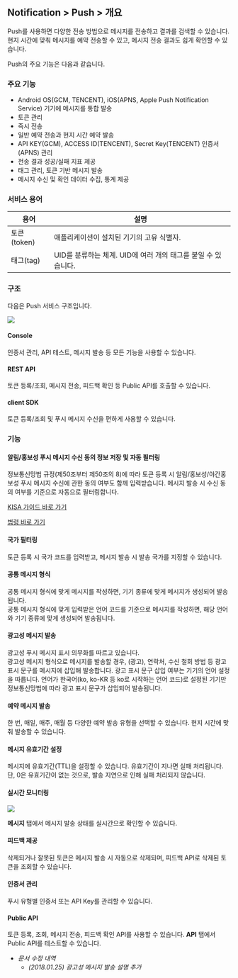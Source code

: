 ## Notification > Push > 개요

Push를 사용하면 다양한 전송 방법으로 메시지를 전송하고 결과를 검색할 수 있습니다.
현지 시간에 맞춰 메시지를 예약 전송할 수 있고, 메시지 전송 결과도 쉽게 확인할 수 있습니다.

Push의 주요 기능은 다음과 같습니다.

### 주요 기능

- Android OS(GCM, TENCENT), iOS(APNS, Apple Push Notification Service) 기기에 메시지를 통합 발송
- 토큰 관리
- 즉시 전송
- 일반 예약 전송과 현지 시간 예약 발송
- API KEY(GCM), ACCESS ID(TENCENT), Secret Key(TENCENT) 인증서(APNS) 관리
- 전송 결과 성공/실패 지표 제공
- 태그 관리, 토큰 기반 메시지 발송
- 메시지 수신 및 확인 데이터 수집, 통계 제공

### 서비스 용어

| 용어        | 설명                                      |
| --------- | --------------------------------------- |
| 토큰(token) | 애플리케이션이 설치된 기기의 고유 식별자.                 |
| 태그(tag)   | UID를 분류하는 체계. UID에 여러 개의 태그를 붙일 수 있습니다. |

### 구조

다음은 Push 서비스 구조입니다.

![](http://static.toastoven.net/prod_push/img_09.png)

#### Console

인증서 관리, API 테스트, 메시지 발송 등 모든 기능을 사용할 수 있습니다.

#### REST API

토큰 등록/조회, 메시지 전송, 피드백 확인 등 Public API를 호출할 수 있습니다.

#### client SDK
토큰 등록/조회 및 푸시 메시지 수신을 편하게 사용할 수 있습니다.

### 기능

#### 알림/홍보성 푸시 메시지 수신 동의 정보 저장 및 자동 필터링

정보통신망법 규정(제50조부터 제50조의 8)에 따라 토큰 등록 시 알림/홍보성/야간홍보성 푸시 메시지 수신에 관한 동의 여부도 함께 입력받습니다. 메시지 발송 시 수신 동의 여부를 기준으로 자동으로 필터링합니다.

[KISA 가이드 바로 가기](https://spam.kisa.or.kr/spam/sub62.do)

[법령 바로 가기](http://www.law.go.kr/lsEfInfoP.do?lsiSeq=123210#)

#### 국가 필터링

토큰 등록 시 국가 코드를 입력받고, 메시지 발송 시 발송 국가를 지정할 수 있습니다.

#### 공통 메시지 형식

공통 메시지 형식에 맞게 메시지를 작성하면, 기기 종류에 맞게 메시지가 생성되어 발송됩니다.  
공통 메시지 형식에 맞게 입력받은 언어 코드를 기준으로 메시지를 작성하면, 해당 언어와 기기 종류에 맞게 생성되어 발송됩니다.

#### 광고성 메시지 발송

광고성 푸시 메시지 표시 의무화를 따르고 있습니다.  
광고성 메시지 형식으로 메시지를 발송할 경우, (광고), 연락처, 수신 철회 방법 등 광고 표시 문구를 메시지에 삽입해 발송합니다.
광고 표시 문구 삽입 여부는 기기의 언어 설정을 따릅니다.
언어가 한국어(ko, ko-KR 등 ko로 시작하는 언어 코드)로 설정된 기기만 정보통신망법에 따라 광고 표시 문구가 삽입되어 발송됩니다.

#### 예약 메시지 발송

한 번, 매일, 매주, 매월 등 다양한 예약 발송 유형을 선택할 수 있습니다.
현지 시간에 맞춰 발송할 수 있습니다.

#### 메시지 유효기간 설정

메시지에 유효기간(TTL)을 설정할 수 있습니다. 유효기간이 지나면 실패 처리됩니다.
단, 0은 유효기간이 없는 것으로, 발송 지연으로 인해 실패 처리되지 않습니다.

#### 실시간 모니터링

![](http://static.toastoven.net/prod_push/img_03.png)

**메시지** 탭에서 메시지 발송 상태를 실시간으로 확인할 수 있습니다.

#### 피드백 제공

삭제되거나 잘못된 토큰은 메시지 발송 시 자동으로 삭제되며, 피드백 API로 삭제된 토큰을 조회할 수 있습니다.

#### 인증서 관리

푸시 유형별 인증서 또는 API Key를 관리할 수 있습니다.

#### Public API

토큰 등록, 조회, 메시지 전송, 피드백 확인 API를 사용할 수 있습니다.
**API** 탭에서 Public API를 테스트할 수 있습니다.

* *문서 수정 내역*
    * *(2018.01.25) 광고성 메시지 발송 설명 추가*
